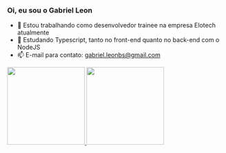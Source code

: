 ### Oi, eu sou o Gabriel Leon

- 🔭 Estou trabalhando como desenvolvedor trainee na empresa Elotech atualmente
- 🌱 Estudando Typescript, tanto no front-end quanto no back-end com o NodeJS
- 📫 E-mail para contato: gabriel.leonbs@gmail.com

<div>
    <a href="https://github.com/GLeonBS">
    <img height="180em" src="https://github-readme-stats.vercel.app/api?username=GLeonBS&show_icons=true&theme=radical">
    <img height="180em" src="https://github-readme-stats.vercel.app/api/top-langs/?username=GLeonBS&theme=radical&layout=compact">
    </a>
</div>

